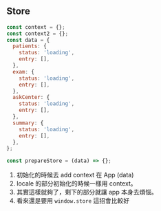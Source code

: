 ## Store

```javascript
const context = {};
const context2 = {};
const data = {
  patients: {
    status: 'loading',
    entry: [],
  },
  exam: {
    status: 'loading',
    entry: [],
  },
  askCenter: {
    status: 'loading',
    entry: [],
  },
  summary: {
    status: 'loading',
    entry: [],
  },
};

const prepareStore = (data) => {};
```

1. 初始化的時候去 add context 在 App (data)
2. locale 的部分初始化的時候一樣用 context。
3. 其實這樣就夠了，剩下的部分就讓 app 本身去煩惱。
4. 看來還是要用 `window.store` 這招會比較好
